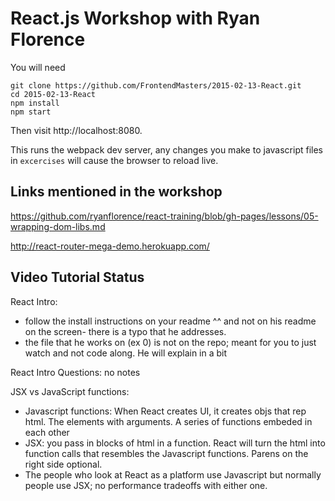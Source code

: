 React.js Workshop with Ryan Florence
====================================

You will need

```
git clone https://github.com/FrontendMasters/2015-02-13-React.git
cd 2015-02-13-React
npm install
npm start
```

Then visit http://localhost:8080.

This runs the webpack dev server, any changes you make to javascript
files in `excercises` will cause the browser to reload live.

Links mentioned in the workshop
-------------------------------

https://github.com/ryanflorence/react-training/blob/gh-pages/lessons/05-wrapping-dom-libs.md

http://react-router-mega-demo.herokuapp.com/

Video Tutorial Status
-------------------------------
React Intro:
- follow the install instructions on your readme ^^ and not on his
readme on the screen- there is a typo that he addresses.
- the file that he works on (ex 0) is not on the repo; meant for 
you to just watch and not code along.  He will explain in a bit

React Intro Questions: no notes

JSX vs JavaScript functions:
- Javascript functions: When React creates UI, it creates objs that rep html.  The elements with arguments.  A series of functions embeded in each other
- JSX: you pass in blocks of html in a function.  React will turn the html into function calls that resembles the Javascript functions. Parens on the right side optional.
- The people who look at React as a platform use Javascript but normally people use JSX; no performance tradeoffs with either one.

